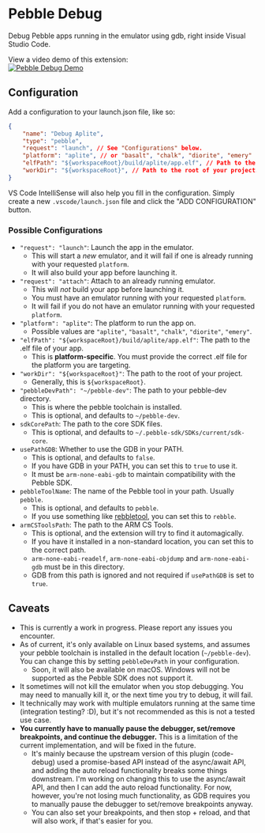 # Pebble Debug

Debug Pebble apps running in the emulator using gdb, right inside Visual Studio Code.

View a video demo of this extension: <br />
[![Pebble Debug Demo](https://img.youtube.com/vi/1l7fUHSPt6k/0.jpg)](https://youtu.be/1l7fUHSPt6k)

## Configuration

Add a configuration to your launch.json file, like so:

```json
{
    "name": "Debug Aplite",
    "type": "pebble",
    "request": "launch", // See "Configurations" below.
    "platform": "aplite", // or "basalt", "chalk", "diorite", "emery"
    "elfPath": "${workspaceRoot}/build/aplite/app.elf", // Path to the .elf file of your app.
    "workDir": "${workspaceRoot}", // Path to the root of your project.
}
```
VS Code IntelliSense will also help you fill in the configuration. Simply create a new `.vscode/launch.json` file and click the "ADD CONFIGURATION" button.


### Possible Configurations

- `"request": "launch"`: Launch the app in the emulator.
  - This will start a _new_ emulator, and it will fail if one is already running with your requested `platform`.
  - It will also build your app before launching it.
- `"request": "attach"`: Attach to an already running emulator.
  - This will _not_ build your app before launching it.
  - You must have an emulator running with your requested `platform`.
  - It will fail if you do not have an emulator running with your requested `platform`.
- `"platform": "aplite"`: The platform to run the app on.
  - Possible values are `"aplite"`, `"basalt"`, `"chalk"`, `"diorite"`, `"emery"`.
- `"elfPath": "${workspaceRoot}/build/aplite/app.elf"`: The path to the .elf file of your app.
  - This is **platform-specific**. You must provide the correct .elf file for the platform you are targeting.
- `"workDir": "${workspaceRoot}"`: The path to the root of your project. 
  - Generally, this is `${workspaceRoot}`.
- `"pebbleDevPath": "~/pebble-dev"`: The path to your pebble-dev directory.
  - This is where the pebble toolchain is installed.
  - This is optional, and defaults to `~/pebble-dev`.
- `sdkCorePath`: The path to the core SDK files.
  - This is optional, and defaults to `~/.pebble-sdk/SDKs/current/sdk-core`.
- `usePathGDB`: Whether to use the GDB in your PATH.
  - This is optional, and defaults to `false`.
  - If you have GDB in your PATH, you can set this to `true` to use it.
  - It must be `arm-none-eabi-gdb` to maintain compatibility with the Pebble SDK.
- `pebbleToolName`: The name of the Pebble tool in your path. Usually `pebble`.
  - This is optional, and defaults to `pebble`.
  - If you use something like [rebbletool](https://github.com/richinfante/rebbletool), you can set this to `rebble`.
- `armCSToolsPath`: The path to the ARM CS Tools.
  - This is optional, and the extension will try to find it automagically.
  - If you have it installed in a non-standard location, you can set this to the correct path.
  - `arm-none-eabi-readelf`, `arm-none-eabi-objdump` and `arm-none-eabi-gdb` must be in this directory.
  - GDB from this path is ignored and not required if `usePathGDB` is set to `true`.


## Caveats
- This is currently a work in progress. Please report any issues you encounter.
- As of current, it's only available on Linux based systems, and assumes your pebble toolchain is installed in the default location (`~/pebble-dev`). You can  change this by setting `pebbleDevPath` in your configuration.
  - Soon, it will also be available on macOS. Windows will not be supported as the Pebble SDK does not support it.
- It sometimes will not kill the emulator when you stop debugging. You may need to manually kill it, or the next time you try to debug, it will fail.
- It technically may work with multiple emulators running at the same time (integration testing? :D), but it's not recommended as this is not a tested use case.
- **You currently have to manually pause the debugger, set/remove breakpoints, and continue the debugger.** This is a limitation of the current implementation, and will be fixed in the future.
  - It's mainly because the upstream version of this plugin (code-debug) used a promise-based API instead of the async/await API, and adding the auto reload functionality breaks some things downstream. I'm working on changing this to use the async/await API, and then I can add the auto reload functionality. For now, however, you're not losing much functionality, as GDB requires you to manually pause the debugger to set/remove breakpoints anyway.
  - You can also set your breakpoints, and then stop + reload, and that will also work, if that's easier for you.

